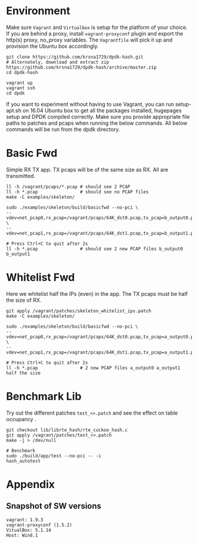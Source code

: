 Environment
===========

Make sure `Vagrant` and `Virtualbox` is setup for the platform of your choice. If you are behind a proxy, install `vagrant-proxyconf` plugin and export the http(s) proxy, no_proxy variables. The `Vagrantfile` will pick it up and provision the Ubuntu box accordingly.

```shell
git clone https://github.com/krsna1729/dpdk-hash.git
# Alternately, download and extract zip https://github.com/krsna1729/dpdk-hash/archive/master.zip
cd dpdk-hash

vagrant up
vagrant ssh
cd dpdk
```

If you want to experiment without having to use Vagrant, you can run setup-apt.sh on 16.04 Ubuntu box to get all the packages installed, hugepages setup and DPDK compiled correctly. Make sure you provide appropriate file paths to patches and pcaps when running the below commands. All below commands will be run from the dpdk directory.

Basic Fwd
==========

Simple RX TX app. TX pcaps will be of the same size as RX. All are transmitted.

```shell
ll -h /vagrant/pcaps/*.pcap # should see 2 PCAP
ll -h *.pcap                # should see no PCAP files
make -C examples/skeleton/

sudo ./examples/skeleton/build/basicfwd --no-pci \
--vdev=net_pcap0,rx_pcap=/vagrant/pcaps/64K_dst0.pcap,tx_pcap=b_output0.pcap \
--vdev=net_pcap1,rx_pcap=/vagrant/pcaps/64K_dst1.pcap,tx_pcap=b_output1.pcap

# Press Ctrl+C to quit after 2s
ll -h *.pcap                # should see 2 new PCAP files b_output0 b_output1
```

Whitelist Fwd
=============

Here we whitelist half the IPs (even) in the app. The TX pcaps must be half the size of RX.

```shell
git apply /vagrant/patches/skeleton_whitelist_ips.patch
make -C examples/skeleton/

sudo ./examples/skeleton/build/basicfwd --no-pci \
--vdev=net_pcap0,rx_pcap=/vagrant/pcaps/64K_dst0.pcap,tx_pcap=a_output0.pcap \
--vdev=net_pcap1,rx_pcap=/vagrant/pcaps/64K_dst1.pcap,tx_pcap=a_output1.pcap

# Press Ctrl+C to quit after 2s
ll -h *.pcap                # 2 new PCAP files a_output0 a_output1 half the size
```

Benchmark Lib
=============

Try out the different patches `test_<>.patch` and see the effect on table occupancy .

```shell
git checkout lib/librte_hash/rte_cuckoo_hash.c
git apply /vagrant/patches/test_<>.patch
make -j > /dev/null

# Benchmark
sudo ./build/app/test --no-pci -- -i
hash_autotest
```

Appendix
========

Snapshot of SW versions
-----------------------

```none
vagrant: 1.9.3
vagrant-proxyconf (1.5.2)
VitualBox: 5.1.14
Host: Win8.1
```
